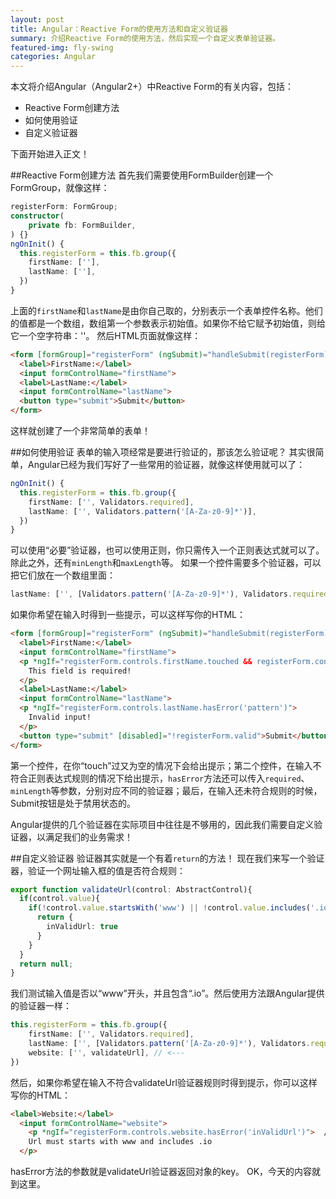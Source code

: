 ```yaml
---
layout: post
title: Angular：Reactive Form的使用方法和自定义验证器
summary: 介绍Reactive Form的使用方法，然后实现一个自定义表单验证器。
featured-img: fly-swing
categories: Angular
---
```


本文将介绍Angular（Angular2+）中Reactive Form的有关内容，包括：
* Reactive Form创建方法
* 如何使用验证
* 自定义验证器

下面开始进入正文！

##Reactive Form创建方法
首先我们需要使用FormBuilder创建一个FormGroup，就像这样：
```typescript
registerForm: FormGroup;
constructor(
    private fb: FormBuilder,
) {}
ngOnInit() {
  this.registerForm = this.fb.group({
    firstName: [''],
    lastName: [''],
  })
}
```
上面的`firstName`和`lastName`是由你自己取的，分别表示一个表单控件名称。他们的值都是一个数组，数组第一个参数表示初始值。如果你不给它赋予初始值，则给它一个空字符串：''。
然后HTML页面就像这样：
```html
<form [formGroup]="registerForm" (ngSubmit)="handleSubmit(registerForm)">
  <label>FirstName:</label>
  <input formControlName="firstName">
  <label>LastName:</label>
  <input formControlName="lastName">
  <button type="submit">Submit</button>
</form>
```
这样就创建了一个非常简单的表单！

##如何使用验证
表单的输入项经常是要进行验证的，那该怎么验证呢？
其实很简单，Angular已经为我们写好了一些常用的验证器，就像这样使用就可以了：
```typescript
ngOnInit() {
  this.registerForm = this.fb.group({
    firstName: ['', Validators.required],
    lastName: ['', Validators.pattern('[A-Za-z0-9]*')],
  })
}
```
可以使用“必要”验证器，也可以使用正则，你只需传入一个正则表达式就可以了。除此之外，还有`minLength`和`maxLength`等。
如果一个控件需要多个验证器，可以把它们放在一个数组里面：
```typescript
lastName: ['', [Validators.pattern('[A-Za-z0-9]*'), Validators.required]]
```
如果你希望在输入时得到一些提示，可以这样写你的HTML：
```html
<form [formGroup]="registerForm" (ngSubmit)="handleSubmit(registerForm)">
  <label>FirstName:</label>
  <input formControlName="firstName">
  <p *ngIf="registerForm.controls.firstName.touched && registerForm.controls.firstName.invalid">
    This field is required!
  </p>
  <label>LastName:</label>
  <input formControlName="lastName">
  <p *ngIf="registerForm.controls.lastName.hasError('pattern')">
    Invalid input!
  </p>
  <button type="submit" [disabled]="!registerForm.valid">Submit</button>
</form>
```
第一个控件，在你“touch”过又为空的情况下会给出提示；第二个控件，在输入不符合正则表达式规则的情况下给出提示，`hasError`方法还可以传入`required`、`minLength`等参数，分别对应不同的验证器；最后，在输入还未符合规则的时候，Submit按钮是处于禁用状态的。

Angular提供的几个验证器在实际项目中往往是不够用的，因此我们需要自定义验证器，以满足我们的业务需求！

##自定义验证器
验证器其实就是一个有着`return`的方法！
现在我们来写一个验证器，验证一个网址输入框的值是否符合规则：
```typescript
export function validateUrl(control: AbstractControl){
  if(control.value){
    if(!control.value.startsWith('www') || !control.value.includes('.io')){
      return {
        inValidUrl: true
      }
    }
  }
  return null;
}
```
我们测试输入值是否以“www”开头，并且包含“.io”。然后使用方法跟Angular提供的验证器一样：
```typescript
this.registerForm = this.fb.group({
    firstName: ['', Validators.required],
    lastName: ['', [Validators.pattern('[A-Za-z0-9]*'), Validators.required]],
    website: ['', validateUrl], // <---
})
```
然后，如果你希望在输入不符合validateUrl验证器规则时得到提示，你可以这样写你的HTML：
```html
<label>Website:</label>
  <input formControlName="website">
    <p *ngIf="registerForm.controls.website.hasError('inValidUrl')">  //<---
    Url must starts with www and includes .io
  </p>
```
hasError方法的参数就是validateUrl验证器返回对象的key。
OK，今天的内容就到这里。